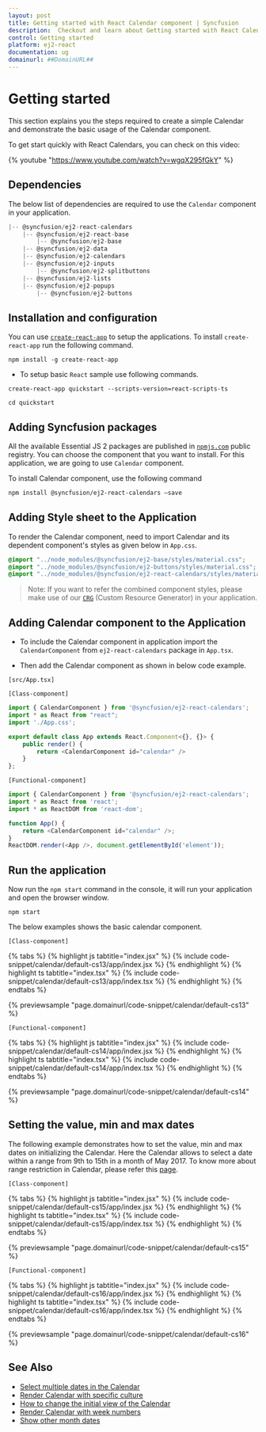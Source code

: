 ```yaml
---
layout: post
title: Getting started with React Calendar component | Syncfusion
description:  Checkout and learn about Getting started with React Calendar component of Syncfusion Essential JS 2 and more details.
control: Getting started 
platform: ej2-react
documentation: ug
domainurl: ##DomainURL##
---
```


# Getting started

This section explains you the steps required to create a simple Calendar and demonstrate the basic usage of the Calendar component.

To get start quickly with React Calendars, you can check on this video:

{% youtube "https://www.youtube.com/watch?v=wgqX295fGkY" %}

## Dependencies

The below list of dependencies are required to use the `Calendar` component in your application.

```javascript
|-- @syncfusion/ej2-react-calendars
    |-- @syncfusion/ej2-react-base
        |-- @syncfusion/ej2-base
    |-- @syncfusion/ej2-data
    |-- @syncfusion/ej2-calendars
    |-- @syncfusion/ej2-inputs
        |-- @syncfusion/ej2-splitbuttons
    |-- @syncfusion/ej2-lists
    |-- @syncfusion/ej2-popups
        |-- @syncfusion/ej2-buttons
```

## Installation and configuration

You can use [`create-react-app`](https://github.com/facebookincubator/create-react-app) to setup the applications. To install `create-react-app` run the following command.

```
npm install -g create-react-app
```

* To setup basic `React` sample use following commands.

```
create-react-app quickstart --scripts-version=react-scripts-ts

cd quickstart

```

## Adding Syncfusion packages

All the available Essential JS 2 packages are published in [`npmjs.com`](https://www.npmjs.com/~syncfusionorg) public registry. You can choose the component that you want to install. For this application, we are going to use `Calendar` component.

To install Calendar component, use the following command

```bash
npm install @syncfusion/ej2-react-calendars –save
```

## Adding Style sheet to the Application

To render the Calendar component, need to import Calendar and its dependent component's styles as given below in `App.css`.

```css
@import "../node_modules/@syncfusion/ej2-base/styles/material.css";
@import "../node_modules/@syncfusion/ej2-buttons/styles/material.css";
@import "../node_modules/@syncfusion/ej2-react-calendars/styles/material.css";
```

>Note: If you want to refer the combined component styles, please make use of our [`CRG`](https://crg.syncfusion.com/) (Custom Resource Generator) in your application.

## Adding Calendar component to the Application

* To include the Calendar component in application import the `CalendarComponent` from `ej2-react-calendars` package in `App.tsx`.

* Then add the Calendar component as shown in below code example.

`[src/App.tsx]`

`[Class-component]`

```ts
import { CalendarComponent } from '@syncfusion/ej2-react-calendars';
import * as React from "react";
import './App.css';

export default class App extends React.Component<{}, {}> {
    public render() {
        return <CalendarComponent id="calendar" />
    }
};
```

`[Functional-component]`

```ts
import { CalendarComponent } from '@syncfusion/ej2-react-calendars';
import * as React from 'react';
import * as ReactDOM from 'react-dom';

function App() {
    return <CalendarComponent id="calendar" />;
}
ReactDOM.render(<App />, document.getElementById('element'));
```

## Run the application

Now run the `npm start` command in the console, it will run your application and open the browser window.

```
npm start
```

The below examples shows the basic calendar component.

`[Class-component]`

{% tabs %}
{% highlight js tabtitle="index.jsx" %}
{% include code-snippet/calendar/default-cs13/app/index.jsx %}
{% endhighlight %}
{% highlight ts tabtitle="index.tsx" %}
{% include code-snippet/calendar/default-cs13/app/index.tsx %}
{% endhighlight %}
{% endtabs %}

 {% previewsample "page.domainurl/code-snippet/calendar/default-cs13" %}

`[Functional-component]`

{% tabs %}
{% highlight js tabtitle="index.jsx" %}
{% include code-snippet/calendar/default-cs14/app/index.jsx %}
{% endhighlight %}
{% highlight ts tabtitle="index.tsx" %}
{% include code-snippet/calendar/default-cs14/app/index.tsx %}
{% endhighlight %}
{% endtabs %}

 {% previewsample "page.domainurl/code-snippet/calendar/default-cs14" %}

## Setting the value, min and max dates

The following example demonstrates how to set the value,  min and max dates on initializing the Calendar. Here the Calendar allows to select a date within a range from 9th to 15th in a month of May 2017. To know more about range restriction in Calendar, please refer this [page](./date-range).

`[Class-component]`

{% tabs %}
{% highlight js tabtitle="index.jsx" %}
{% include code-snippet/calendar/default-cs15/app/index.jsx %}
{% endhighlight %}
{% highlight ts tabtitle="index.tsx" %}
{% include code-snippet/calendar/default-cs15/app/index.tsx %}
{% endhighlight %}
{% endtabs %}

 {% previewsample "page.domainurl/code-snippet/calendar/default-cs15" %}

`[Functional-component]`

{% tabs %}
{% highlight js tabtitle="index.jsx" %}
{% include code-snippet/calendar/default-cs16/app/index.jsx %}
{% endhighlight %}
{% highlight ts tabtitle="index.tsx" %}
{% include code-snippet/calendar/default-cs16/app/index.tsx %}
{% endhighlight %}
{% endtabs %}

 {% previewsample "page.domainurl/code-snippet/calendar/default-cs16" %}

## See Also

* [Select multiple dates in the Calendar](./multi-select)
* [Render Calendar with specific culture](./globalization)
* [How to change the initial view of the Calendar](./calendar-views)
* [Render Calendar with week numbers](./how-to/render-the-calendar-with-week-numbers)
* [Show other month dates](./how-to/show-dates-of-other-months)
